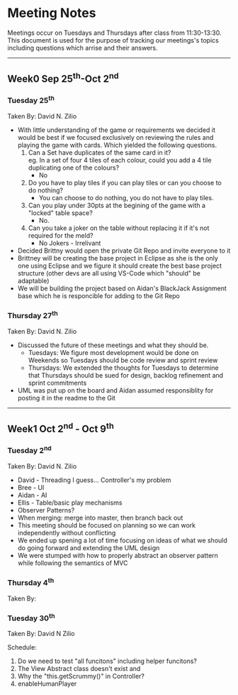 # Meeting Notes

Meetings occur on Tuesdays and Thursdays after class from 11:30-13:30.\
This document is used for the purpose of tracking our meetings's topics including questions which arrise and their answers.

---

## Week0 Sep 25<sup>th</sup>-Oct 2<sup>nd</sup>

### Tuesday 25<sup>th</sup>

Taken By: David N. Zilio

* With little understanding of the game or requirements we decided it would be best if we focused exclusively on reviewing the rules and playing the game with cards. Which yielded the following questions.
  1. Can a Set have duplicates of the same card in it?\
    eg. In a set of four 4 tiles of each colour, could you add a 4 tile duplicating one of the colours?
      * No
  2. Do you have to play tiles if you can play tiles or can you choose to do nothing?
      * You can choose to do nothing, you do not have to play tiles.
  3. Can you play under 30pts at the begining of the game with a "locked" table space?
      * No.
  4. Can you take a joker on the table without replacing it if it's not required for the meld?
      * No Jokers - Irrelivant
* Decided Brittny would open the private Git Repo and invite everyone to it
* Brittney will be creating the base project in Eclipse as she is the only one using Eclipse and we figure it should create the best base project structure (other devs are all using VS-Code which "should" be adaptable)
* We will be building the project based on Aidan's BlackJack Assignment base which he is responcible for adding to the Git Repo

### Thursday 27<sup>th</sup>

Taken By: David N. Zilio

* Discussed the future of these meetings and what they should be.
  * Tuesdays: We figure most development would be done on Weekends so Tuesdays should be code review and sprint review
  * Thursdays: We extended the thoughts for Tuesdays to determine that Thursdays should be sued for design, backlog refinement and sprint commitments
* UML was put up on the board and Aidan assumed responsiblity for posting it in the readme to the Git

---

## Week1 Oct 2<sup>nd</sup> - Oct 9<sup>th</sup>

### Tuesday 2<sup>nd</sup>

Taken By: David N. Zilio

* David - Threading I guess... Controller's my problem
* Bree - UI
* Aidan - AI
* Ellis - Table/basic play mechanisms
* Observer Patterns?
* When merging: merge into master, then branch back out
* This meeting should be focused on planning so we can work independently without conflicting
* We ended up spening a lot of time focusing on ideas of what we should do going forward and extending the UML design
* We were stumped with how to properly abstract an observer pattern while following the semantics of MVC

### Thursday 4<sup>th</sup>

Taken By: 

### Tuesday 30<sup>th</sup>

Taken By: David N Zilio

Schedule:

1. Do we need to test "all funcitons" including helper funcitons?
2. The View Abstract class doesn't exist and 
3. Why the "this.getScrummy()" in Controller?
4. enableHumanPlayer